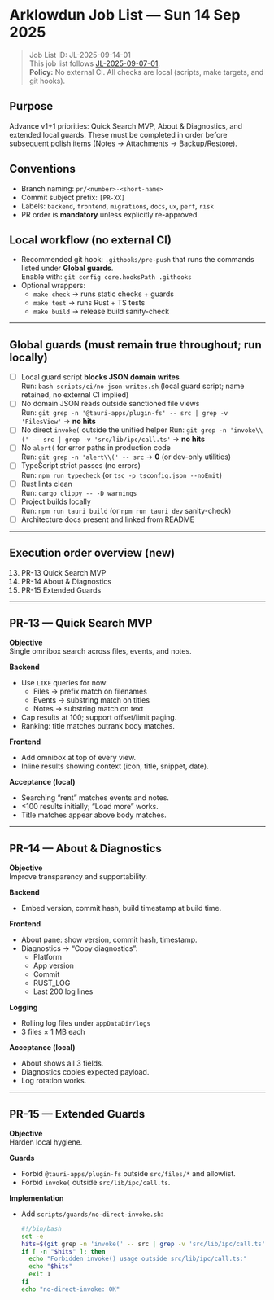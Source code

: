 # Arklowdun Job List — Sun 14 Sep 2025

> Job List ID: JL-2025-09-14-01  
> This job list follows [JL-2025-09-07-01](docs/job-lists/JL-2025-09-07-01.md).  
> **Policy:** No external CI. All checks are local (scripts, make targets, and git hooks).

## Purpose
Advance v1+1 priorities: Quick Search MVP, About & Diagnostics, and extended local guards. These must be completed in order before subsequent polish items (Notes → Attachments → Backup/Restore).

## Conventions
- Branch naming: `pr/<number>-<short-name>`
- Commit subject prefix: `[PR-XX]`
- Labels: `backend`, `frontend`, `migrations`, `docs`, `ux`, `perf`, `risk`
- PR order is **mandatory** unless explicitly re-approved.

## Local workflow (no external CI)
- Recommended git hook: `.githooks/pre-push` that runs the commands listed under **Global guards**.  
  Enable with: `git config core.hooksPath .githooks`
- Optional wrappers:
  - `make check` → runs static checks + guards
  - `make test` → runs Rust + TS tests
  - `make build` → release build sanity-check

---

## Global guards (must remain true throughout; run locally)

- [ ] Local guard script **blocks JSON domain writes**  
      Run: `bash scripts/ci/no-json-writes.sh` (local guard script; name retained, no external CI implied)
- [ ] No domain JSON reads outside sanctioned file views  
      Run: `git grep -n '@tauri-apps/plugin-fs' -- src | grep -v 'FilesView'` → **no hits**
- [ ] No direct `invoke(` outside the unified helper
      Run: `git grep -n 'invoke\\(' -- src | grep -v 'src/lib/ipc/call.ts'` → **no hits**
- [ ] No `alert(` for error paths in production code  
      Run: `git grep -n 'alert\\(' -- src` → **0** (or dev-only utilities)
- [ ] TypeScript strict passes (no errors)  
      Run: `npm run typecheck` (or `tsc -p tsconfig.json --noEmit`)
- [ ] Rust lints clean  
      Run: `cargo clippy -- -D warnings`
- [ ] Project builds locally  
      Run: `npm run tauri build` (or `npm run tauri dev` sanity-check)
- [ ] Architecture docs present and linked from README

---

## Execution order overview (new)

13. PR-13 Quick Search MVP  
14. PR-14 About & Diagnostics  
15. PR-15 Extended Guards  

---

## PR-13 — Quick Search MVP

**Objective**  
Single omnibox search across files, events, and notes.

**Backend**
- Use `LIKE` queries for now:
  - Files → prefix match on filenames
  - Events → substring match on titles
  - Notes → substring match on text
- Cap results at 100; support offset/limit paging.
- Ranking: title matches outrank body matches.

**Frontend**
- Add omnibox at top of every view.
- Inline results showing context (icon, title, snippet, date).

**Acceptance (local)**
- Searching “rent” matches events and notes.
- ≤100 results initially; “Load more” works.
- Title matches appear above body matches.

---

## PR-14 — About & Diagnostics

**Objective**  
Improve transparency and supportability.

**Backend**
- Embed version, commit hash, build timestamp at build time.

**Frontend**
- About pane: show version, commit hash, timestamp.
- Diagnostics → “Copy diagnostics”:
  - Platform
  - App version
  - Commit
  - RUST_LOG
  - Last 200 log lines

**Logging**
- Rolling log files under `appDataDir/logs`
- 3 files × 1 MB each

**Acceptance (local)**
- About shows all 3 fields.
- Diagnostics copies expected payload.
- Log rotation works.

---

## PR-15 — Extended Guards

**Objective**  
Harden local hygiene.

**Guards**
- Forbid `@tauri-apps/plugin-fs` outside `src/files/*` and allowlist.
- Forbid `invoke(` outside `src/lib/ipc/call.ts`.

**Implementation**
- Add `scripts/guards/no-direct-invoke.sh`:
  ```bash
  #!/bin/bash
  set -e
  hits=$(git grep -n 'invoke(' -- src | grep -v 'src/lib/ipc/call.ts' || true)
  if [ -n "$hits" ]; then
    echo "Forbidden invoke() usage outside src/lib/ipc/call.ts:"
    echo "$hits"
    exit 1
  fi
  echo "no-direct-invoke: OK"
